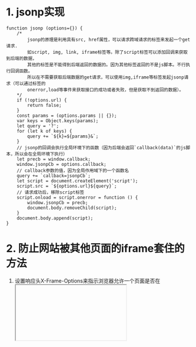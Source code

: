 # 1. jsonp实现

```
function jsonp (options={}) {
	/*
		jsonp的原理是利用具有src, href属性，可以请求跨域请求的标签来发起一个get请求.
		如script, img, link, iframe标签等。除了script标签可以添加回调来获取到后端的数据，
		其他的标签是不能得到后端返回的数据的。因为其他标签返回的不是js脚本。不行执行回调函数。
		所以在不需要获取后端数据的get请求，可以使用img,iframe等标签发起jsonp请求（可以通过标签的
		onerror,load等事件来获取接口的成功或者失败，但是获取不到返回的数据）。
	*/
	if (!options.url) {
		return false;
	}
	const params = (options.params || {});
	var keys = Object.keys(params);
	let query = '?';
	for (let k of keys) {
		query += `${k}=${params}&`;
	}
	// jsonp的回调会执行全局环境下的函数（因为后端会返回`callback(data)`的js脚本，所以会在全局环境下执行）
	let precb = window.callback;
	window.jsonpCb = options.callback;
	// callback参数的值，因为全局作用域下的一个函数名
	query += `callback=jsonpCb`;
	let script = document.createElement('script');
	script.src = `${options.url}${query}`;
	// 请求成功后，移除script标签
	script.onload = script.onerror = function () {
		window.jsonpCb = precb;
		document.body.removeChild(script);
	}
	document.body.append(script);
}
```
# 2. 防止网站被其他页面的iframe套住的方法

1. 设置响应头X-Frame-Options来指示浏览器允许一个页面是否在<iframe><object>等展示标记中显示。
- DENY: 表示该页面不允许在iframe中展示。
- SAMEEORIGIN: 表示该页面可以在同域中展示。
- ALLOW-FROM:URL。表示可以在指定来源的iframe中展示。

2. 通过脚本来控制
```
if (window !== window.top) { // 或者self !==window.top
	// 跳转到自己的网站
	window.location.href = 'http://localhost:8888/bug.html'
}
```

# 3.消除闭包
闭包的主要是要访问父级作用域中的变量，所以要消除闭包，只需要把函数和它的父级作用域一起返回即可。
如：
```
// 闭包
function fun () {
	var a = 11;
	function fn (b) {
		console.log(a + b)
	}
	return fn;
}
// 消除闭包
function fun () {
	var a = 1;
	function fn (b) {
		console.log(a + b);
	}
	return {
		a: 1,
		fn: fn
	};
}
var obj = fun();
obj.fn(1, ...obj);
```

# 4.Promise.all的补丁
```
/*
	@param promises promise对象数组
	@return promise
	当参数数组中的所有的promise状态都resolve时，返回额promise对象才resolve.
	当其中一个的状态reject时，立即reject。
*/
Promise.all = function (arr) {

	return new Promise(function (resolve, reject) {
		if (Object.prototype.toString.call(promises) !== '[object Array]') {
			reject(new TypeError('Promise.all accepts an array'));
		}

		// copy
		const proms = [].concat(arr);
		let remianing = promises.length;
		if (remianing === 0) {
			resolve([]);
		}

		function handleProm (val, i) {
			try {
				// 如果是一个promise对象的话，执行它的then，获取到then的值
				if (val && (typeof val === 'object' || typeof val === 'function')) {
					let then = val.then;
					if (typeof then === 'function') {
						then.call(
							val,
							(data) => {
								// then的值，有可能还是个promise，所以要继续处理
								handleProm(data, i)
							},
							reject
						);
						// 要返回，阻止执行下面的代码，因为它会在下一轮handleProm函数中得到处理
						return;
					}
				}
				proms[i] = val;
				if (--remianing === 0) {
					resolve(proms);
				} 
			} catch (e) {
				reject(e);
			}
		}

		for (let i = 0 ; i < proms.length; i++) {
			handleProm(proms[i], i)
		}
	})
}
```

# 5.Promise.race的补丁
```
/*
	@param promises promise对象数组
	@return promise
	当参数数组中的某一个的promise状态resolve时，返回的promise对象立即resolve.
	当其中一个的状态reject时，也立即reject。
*/
Promise.race = function (arr) {

	return new Promise(function (resolve, reject) {
		if (Object.prototype.toString.call(promises) !== '[object Array]') {
			reject(new TypeError('Promise.all accepts an array'));
		}

		function handleProm (val) {
			try {
				// 如果是一个promise对象的话，执行它的then，获取到then的值
				if (val && (typeof val === 'object' || typeof val === 'function')) {
					let then = val.then;
					if (typeof then === 'function') {
						then.call(
							val,
							(data) => {
								// then的值，有可能还是个promise，所以要继续处理
								handleProm(data)
							},
							reject
						);
						// 要返回，阻止执行下面的代码，因为它会在下一轮handleProm函数中得到处理
						return;
					}
				}
				resolve(val);
			} catch (e) {
				reject(e);
			}
		}

		for (let i = 0 ; i < arr.length; i++) {
			handleProm(arr[i])
		}
		/*
			也可以借助Promise.resolve来实现
			for (let i = 0 ; i < arr.length; i++) {
				Promise.resolve(arr[i]).then(resolve, reject);
			}
		*/
	})
}

```

# 6. Promise.prototype.then的补丁
```
/*
 @param onFulled resolve的回调
 @param onRejeced reject的回调
 @return promise
 调用then的时候，如果promise的状态已经改变，这立即加入到队列中，直到promise的状态改变。
 promise.then返回一个新的promise. 它的状态取决于then的回调中返回的数据。如果是一个promise，
 则要等待该promise状态改变后才能promise
*/

Promise.prototype.then = function (onFulled, onRejeced) {
	// then的回调支持传进的参数不是函数，那么promise的值要传递到下一个then的回调中
	onFulled = typeof onFulled === 'function' ? onFulled : function (val) { return val};
	onRejeced = typeof onRejeced === 'function' ? onRejeced : function (e) { throw e};
	let self = this;
	const p2 =  new Promise(function (resolve, reject) {
		function handleProm (val) {
			if (val === p2) {
				// 避免无限循环
				reject(new TypeError('max stack call'));
			}
			// 确保then的回调只被调用一次
			let done = false;
			if (val && (typeof val === 'object' || typeof val === 'function')) {
				try {
					
					let then = val.then;
					if (typeof then === 'function') {
						then.call(
							val,
							(val) => {
								if (done) {
									return;
								}
								done = true;
								// then的值可能还是一个promise对象，所以要继续处理
								handleProm(val);
							},
							(e) => {
								if (done) {
									return;
								}
								done = true;
								reject(e);
							}
						)
						return;
					}
					resolve(val);
				} catch (e) {
					if (done) {
						return;
					}
					done = true;
					reject(e);
				}
			} else {
				resolve(val)
			}
		}

		if (self.status === 'resolved') {
			setTimeout(() => {
				try {
					let res = onFulled(self.val);
					handleProm(res);
				} catch (e) {
					reject(e);
				}
			}, 0);
		} else if (self.status === 'rejected') {
			setTimeout(() => {
				try {
					let res = onRejeced(self.val);
					handleProm(res);
				} catch (e) {
					reject(e);
				}
				
			}, 0);
		} else {
			self.onFulledCbs.push(() => {
				setTimeout(() => {
					try {
						let res = onFulled(self.val);
						handleProm(res);
					} catch (e) {
						reject(e);
					}
				}, 0);
			})
			self.onRejeced.push(() => {
				setTimeout(() => {
					try {
						let res = onRejeced(self.val);
						handleProm(res);
					} catch (e) {
						reject(e);
					}
				}, 0);
			})
		}
	})
	return p2
}
```
# 7.变量提升和函数提升
1.JavaScript中使用var定义的变量会提升到作用域(块级作用域中定义的，会提升到函数级作用域和全局作用域)的最开头(预解析阶段进行变量的定义).
2.函数的声明会提到提升到函数级作用域和全局作用域，函数的定义会提升到块级作用域的顶部。
如：
```
console.log(a); // undefined

if (true) {
	console.log(a); // undefined
	var a = 999;
}

console.log(a); // 999
```
```
// 函数a的声明提升到了全局作用域
console.log(a) //undefined

if (true) {
	// 函数的定义提升到块级作用域
	console.log(a) // function a
	function a () {}
}

console.log(a) // function a
```

3.函数提升是在块级作用域，但是函数名变量是函数级别的作用域，所以在块级的函数定义(源码中函数声明的位置)的时候，会将变量名同步到函数级作用域（Google浏览器，IE不同）。

如：
```
// 函数a的声明（覆盖了变量a的声明）
var a = 0; // 执行到这里是，赋值为0
console.log(a) // 0
if (true) {
		// 函数a的定义提升到块级作用域
		console.log(a) // function a
		a(); // aaa
		a = 1;
		// 在这个位置，会把函数变量名同步到函数级作用域中，所以全局作用域中a变量的值，
		// 被同步成了1
		function a () {
			console.log('aaa')
		}
		// 这里是块级作用域中的a变量
		a = 21

		console.log('11', a)  // 21
}

console.log('22', a)  // ** 1 **
```
```
// 函数a的声明（覆盖了变量a的声明）
var a = 0; // 执行到这里是，赋值为0
console.log(a) // 0
if (true) {
		// 函数a的定义提升到块级作用域
		console.log(a) // function a
		a(); // aaa
		a = 1;
		// 这里是块级作用域中的a变量
		a = 21
		// 在这个位置，会把函数变量名同步到函数级作用域中，所以全局作用域中a变量的值，
		// 被同步成了21
		function a () {
			console.log('aaa')
		}
		console.log('11', a)  // 21
}

console.log('22', a)  // ** 21 **
```
```
// 函数a的声明（覆盖了变量a的声明）
var a = 0; // 执行到这里是，赋值为0
console.log(window.a, 'wewe') // 0
if (true) {
		console.log(a, window.a) // function a , 0
		// 函数a的定义提升到块级作用域
		a(); // aaa
		a = 1;
		console.log(a, window.a) // 1, 0
		// 在这个位置，会把函数变量名同步到函数级作用域中，所以全局作用域中a变量的值，
		// 被同步成了1
		function a () {
			console.log('aaa')
		}
		console.log(a, window.a) // 1, 1
		// 这里是块级作用域中的a变量
		a = 21

		console.log(a, window.a) // 21, 1
		console.log('11', a) // 21
}

console.log('22', a)  // 1
```

# 8.https页面发起http请求被blocked。
在https的网站发起http请求时，浏览器会认为这个是一个不安全的操作，所以会禁止发起http请求并且报错（IE浏览器会提示，然后由用户决定）.不过这个http请求是get或post请求，或者iframe,script标签的src同样会被blocked。

解决：
1. 如果在https页面中的http资源同时提供了同样https的资源：
	1.可以在页面中使用相对路径去加载资源。
	2.添加<meta http-equiv="Content-Security-Policy" content="upgrade-insecure-requests">标签，然浏览器自动把页面中的http请求替换成对应的https请求。

2.如果https页面中的http请求的资源没有提供https的资源：
	1.添加<meta http-equiv="Content-Security-Policy" content="upgrade-insecure-requests">。然后设置nginx代理把对应的http资源的https请求代理到http请求服务器上。
	2.在https页面上发起某个https请求，然后有https服务器去请求http资源，然后再返回给https请求。不过需要https服务器能够正确代理处理该http请求，如重定向等。



如：nginx代理服务器配置如下：
```
server {
    listen             443 ssl;
    server_name  htps.com;
    #    ssl_session_cache    shared:SSL:1m;
    ssl_session_timeout  2s;
    # 配置https服务器的证书路径。默认为conf文件夹下
    # ca.cer为证书文件, private.pem为私钥文件，存放在conf文件夹下
    ssl_certificate      ca.cer;
    ssl_certificate_key  private.pem;
    
    ssl_protocols TLSv1 TLSv1.1 TLSv1.2;
    ssl_ciphers ECDHE-RSA-AES128-GCM-SHA256:HIGH:!aNULL:!MD5:!RC4:!DHE;
    
	// 会把443端口下的https请求，url为/api开头的都代理到proxy_pass指定的服务器上。
	// 如/api/、/api/a、/api/a/b...等等
    location /api {
		proxy_pass http://localhost:4000;	# 这里代理到http资源服务器上
		add_header 'Access-Control-Allow-Origin' '*';
		add_header 'Access-Control-Allow-Credentials' 'true';
		add_header 'Access-Control-Allow-Methods' 'PUT, GET, POST, DELETE';
		add_header 'Access-Control-Allow-Headers' 'DNT,X-CustomHeader,Keep-Alive,User-Agent,X-Requested-With,If-Modified-Since,Cache-Control,Content-Type';
		# try_files $uri $uri/ /index.html;			
		# root   /data/nginx/html;
		# index index.html index.html;
		# error_page 404 /index.html;
		proxy_set_header Host $host;
        proxy_set_header X-Real-IP $remote_addr;
        proxy_set_header X-Forwarded-For $proxy_add_x_forwarded_for;
        proxy_set_header X-Forwarded-Proto https;
    }
}
```

# 9.OPTIONS请求：
对于跨域请求，浏览器对于非简单的请求会先发起一个OPTIONS预请求。去询问服务器端对于该跨域请求的一些相关的信息，如允许请求的方法，允许跨域请求的Origin,是否需要携带认证信息，允许的Content-Type字段等等。

## 触发OPTIONS请求的条件：
跨域请求并且该请求属于非简单请求。（非跨域的情况下，不会触发OPTIONS请求）
非简单的请求：除了简单请求，就是非简单请求。
简单请求需要同时满足一下条件：
1. 请求的method只能是get，post，head中之一。
2. http请求头限制这几种字段：Accept，Accept-Language,Content-Type,Content-Luanguage,Last-Event-ID。
3. Content-Type字段只能取值之一：application/x-www-form-urlencodes、multipart/form-data、text/plain。

## 节省OPTIONS请求的方式：
1.发起简单的请求
2.服务器设置Access-Control-Max-Age字段。那么当第一次请求该URL时，会发起OPTIONS请求，浏览器会根据返回的Access-Control-Max-Age字段缓存该请求的OPTIONS与请求的响应结果。在缓存有效期内，当再次发起该资源请求时（**URL和Header字段都相同的情况下**），不会再触发OPTIONS请求。

# 10. ...拓展运算符
解构语句中，等号的右边必须是一个对象，或者hi发生运行时错误：如
```
let {...x} = null; //运行时，会发生错误
```
当用于拓展时，不是对象时，会转成对象：
let a = {...null, ...undefined, ...1};
console.log(a) // a => {}
会先把null,undefined,1转成包装对象.然后再拓展，因为他们的包装对象没有自身可遍历的属性，所以a是一个空对象。
但是当拓展到数组时，要求拓展对象要实现itorater遍历接口。否者会报错，如：
let a  = [...null, ...undefined]; // 报错

# 11.值类型转换：
不管是强制类型转换还是隐式类型转换，都会遵循以下的类型转化规则：
## 转成字符串：
1. object转字符串时，会先调用toString/valueof转成基本数据类型(如果不能转成基本数据类型，则报错)，然后再转成字符串。
```
var obj = {
	a: 1
};
// 会优先调用toString方法，如果得到的不是基本数据类型，再调用valueOf方法。如果最后不是基本数据类型，则报错。
obj.__proto__.toString = function () {
	return {};
}

obj.__proto__.valueOf = function () {
	return 456; // 如果返回的不是一个基本数据类型，则报错
}

console.log(String(obj)); // 456
```
2.数字转字符串：转成数字字符串形式。
3.布尔转字符串：false -> 'false'、true -> 'true'。
4.null,undefined: null -> 'null'、undefined -> 'undefined'

## 转成数字
1. object转成数字：和object转成string一样，先把object转成基本数据类型(优先调用valueOf)，然后再转成数字。
2. 字符串转数字：对于数字字符串，转成相应的数字，否者一律转成NaN。
3. Boolean转成数字： false -> 0、true -> 1。
4.** null，undefined: null -> 0, undefined -> NaN**;注意undefined会转成NaN，从内存角度看，null在内存中全为0000，所以转成了数字0，然后undefined是还没有定义，所以不能转成数字，即只能是NaN。
5.Symbol不能转成数字类型，会报错。

## 转成布尔
1.null,undefined,0,-0,"",NaN  ->  false。
2.除了1中的列出的几个值，其他的一律转成true。


## == 号的转化规则。（只有操作符两边的数据类型不相同时，才会发生隐式类型转换）
1.两个object类型直接比较内存地址，不进行类型转换(因为他们的数据类型是相同的)。
2.其中一个是Boolean类型时，会把Boolean转成数字类型。然后再转换比较。
3.null,undefind：null == undefined,除此之外，null,undefined和其他的都不相等(其他的也不会发生类型转换)。
如：
```
var obj = {
	a: 1
}

obj.__proto__.toString = function () {
	return null;
}

obj.__proto__.valueOf = function () {
	return undefined;
}
console.log(null == obj); // false，obj不会进行类型转换.
```
4. 数字和字符串比较时，把字符串转成数字，再进行比较。
5. object和数字或者字符串比较，先把obj转成基本数据类型，然后再进行比较。
```
var obj = {
	a: 1
}

obj.__proto__.toString = function () {
	return undefined;
}

obj.__proto__.valueOf = function () {
	return null;
}
// obj 会转化null基本数据类型，然后比较0，null,因为null之和undefined比较为true,所以结果为false。
console.log(0 == obj); // false
```

# 12. 函数形参与实参arguments的关系：
形参变量和实参arguments对象是两块不同的内存来存储的，他们的联动修改依赖解释器进行同步值操作。
**在函数的内部赋值形参或者实参arguments时，只有在预编译阶段相互对应的参数(即对应位置的形参和实参都存在时，形参和实参总个数可以不等)，并且不存在默认值形参和多余参数时，在运行时，解释器才会进行同步，否者不进行同步。**
如：
```
function fun (a,b,c) {
	console.log(arguments); // { '0': 1, '1': 2 }
	c = 66;
	console.log(arguments[2]); // undefined，不会同步值
	arguments[2] = 55;
	console.log(c); // 66, 也不会同步值

	a = 10;
	console.log(arguments[0]); // 10 会同步值
	console.log(arguments) // { '0': 10, '1': 2, '2': 55 }
}
// 只会同步a,b与arguments[0],arguments[1]
fun(1,2);
```
当出现默认值形参或者剩余形参时，运行时改变形参变量或者arguments，都不会同步值：
```
function fun (a,b,c,d=4/*或者...arg*/) {
	console.log(arguments); // { '0': 1, '1': 2 }
	c = 66;
	console.log(arguments[2]); // undefined，不会同步值
	arguments[2] = 55;
	console.log(c); // 66, 也不会同步值

	a = 10;
	console.log(arguments[0]); // 1 也不会同步值
	arguments[0] = 100;
	console.log(a); // 10 , 不会同步值
	console.log(arguments) // { '0': 100, '1': 2, '2': 55 }
}

fun(1,2);
```